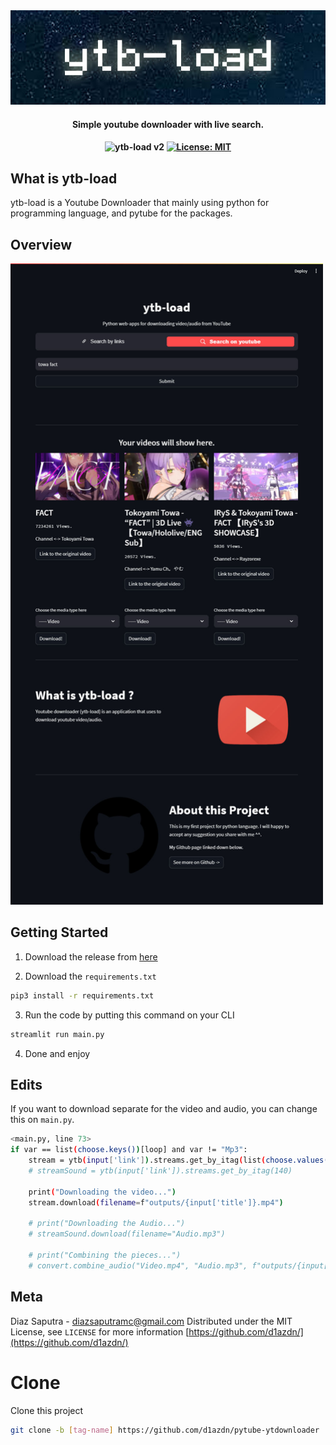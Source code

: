 <div align="center">
<img src="./assets/cover.jpg">
<h4>Simple youtube downloader with live search.<h4>

![ytb-load v2](https://img.shields.io/badge/ytb_load-v2-blue) [![License: MIT](https://img.shields.io/badge/License-MIT-yellow.svg)](https://opensource.org/licenses/MIT)

</div>

## What is ytb-load
ytb-load is a Youtube Downloader that mainly using python for programming language, and pytube for the packages.

## Overview
<img src="./assets/overview.jpg" width="500px">

## Getting Started

1. Download the release from [here](https://github.com/d1azdn/pytube-ytdownloader/releases/)

2. Download the `requirements.txt`
```sh
pip3 install -r requirements.txt
```

3. Run the code by putting this command on your CLI
```sh
streamlit run main.py
```

4. Done and enjoy

## Edits
If you want to download separate for the video and audio, you can change this on `main.py`. 

```sh
<main.py, line 73>
if var == list(choose.keys())[loop] and var != "Mp3":
    stream = ytb(input['link']).streams.get_by_itag(list(choose.values())[loop])
    # streamSound = ytb(input['link']).streams.get_by_itag(140)

    print("Downloading the video...")
    stream.download(filename=f"outputs/{input['title']}.mp4")

    # print("Downloading the Audio...")
    # streamSound.download(filename="Audio.mp3")

    # print("Combining the pieces...")
    # convert.combine_audio("Video.mp4", "Audio.mp3", f"outputs/{input['title']}.mp4")
```

## Meta
Diaz Saputra - diazsaputramc@gmail.com
Distributed under the MIT License, see `LICENSE` for more information
[https://github.com/d1azdn/](https://github.com/d1azdn/)

# Clone
Clone this project

```sh
git clone -b [tag-name] https://github.com/d1azdn/pytube-ytdownloader
```